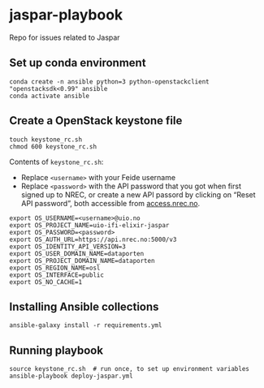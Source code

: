 # jaspar-playbook
Repo for issues related to Jaspar

## Set up conda environment

```
conda create -n ansible python=3 python-openstackclient "openstacksdk<0.99" ansible
conda activate ansible
```

## Create a OpenStack keystone file

```
touch keystone_rc.sh
chmod 600 keystone_rc.sh
```

Contents of `keystone_rc.sh`:
- Replace `<username>` with your Feide username
- Replace `<password>` with the API password that you got when first signed up to NREC,
or create a new API passord by clicking on “Reset API password”, both accessible from 
[access.nrec.no](https://access.nrec.no/).

```
export OS_USERNAME=<username>@uio.no
export OS_PROJECT_NAME=uio-ifi-elixir-jaspar
export OS_PASSWORD=<password>
export OS_AUTH_URL=https://api.nrec.no:5000/v3
export OS_IDENTITY_API_VERSION=3
export OS_USER_DOMAIN_NAME=dataporten
export OS_PROJECT_DOMAIN_NAME=dataporten
export OS_REGION_NAME=osl
export OS_INTERFACE=public
export OS_NO_CACHE=1
```



## Installing Ansible collections

`ansible-galaxy install -r requirements.yml`

## Running playbook

```
source keystone_rc.sh  # run once, to set up environment variables
ansible-playbook deploy-jaspar.yml
```

